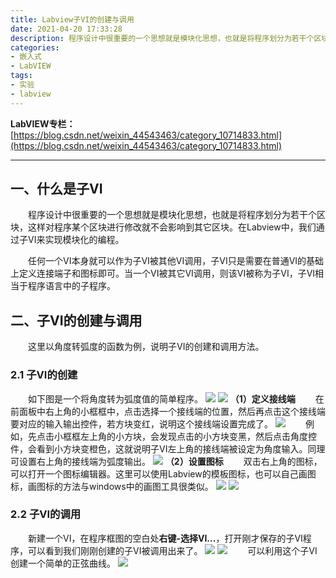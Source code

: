```yaml
---
title: Labview子VI的创建与调用
date: 2021-04-20 17:33:28
description: 程序设计中很重要的一个思想就是模块化思想，也就是将程序划分为若干个区块，这样对程序某个区块进行修改就不会影响到其它区块。在Labview中，我们通过子VI来实现模块化的编程。
categories:
- 嵌入式
- LabVIEW
tags:
- 实验
- labview
---
```


**LabVIEW专栏：**[https://blog.csdn.net/weixin_44543463/category_10714833.html](https://blog.csdn.net/weixin_44543463/category_10714833.html)

---
## 一、什么是子VI
&emsp;&emsp;程序设计中很重要的一个思想就是模块化思想，也就是将程序划分为若干个区块，这样对程序某个区块进行修改就不会影响到其它区块。在Labview中，我们通过子VI来实现模块化的编程。

&emsp;&emsp;任何一个VI本身就可以作为子VI被其他VI调用，子VI只是需要在普通VI的基础上定义连接端子和图标即可。当一个VI被其它VI调用，则该VI被称为子VI，子VI相当于程序语言中的子程序。

## 二、子VI的创建与调用
&emsp;&emsp;这里以角度转弧度的函数为例，说明子VI的创建和调用方法。
### 2.1 子VI的创建
&emsp;&emsp;如下图是一个将角度转为弧度值的简单程序。
![](https://img-blog.csdnimg.cn/20210420171030130.png#pic_center)
![](https://img-blog.csdnimg.cn/20210420171113415.png#pic_center)
**（1）定义接线端**
&emsp;&emsp;在前面板中右上角的小框框中，点击选择一个接线端的位置，然后再点击这个接线端要对应的输入输出控件，若方块变红，说明这个接线端设置完成了。
![](https://img-blog.csdnimg.cn/20210420171749460.png?x-oss-process=image/watermark,type_ZmFuZ3poZW5naGVpdGk,shadow_10,text_SGFsZi1BIFN0dWRpbw==,size_16,color_FFFFFF,t_70#pic_center)
&emsp;&emsp;例如，先点击小框框左上角的小方块，会发现点击的小方块变黑，然后点击角度控件，会看到小方块变橙色，这就说明子VI左上角的接线端被设定为角度输入。同理可设置右上角的接线端为弧度输出。
![](https://img-blog.csdnimg.cn/20210420172201441.png?x-oss-process=image/watermark,type_ZmFuZ3poZW5naGVpdGk,shadow_10,text_SGFsZi1BIFN0dWRpbw==,size_16,color_FFFFFF,t_70#pic_center)
**（2）设置图标**
&emsp;&emsp;双击右上角的图标，可以打开一个图标编辑器。这里可以使用Labview的模板图标，也可以自己画图标，画图标的方法与windows中的画图工具很类似。
![](https://img-blog.csdnimg.cn/20210420172814312.png?x-oss-process=image/watermark,type_ZmFuZ3poZW5naGVpdGk,shadow_10,text_SGFsZi1BIFN0dWRpbw==,size_16,color_FFFFFF,t_70#pic_center)
![](https://img-blog.csdnimg.cn/2021042017282462.png?x-oss-process=image/watermark,type_ZmFuZ3poZW5naGVpdGk,shadow_10,text_SGFsZi1BIFN0dWRpbw==,size_16,color_FFFFFF,t_70#pic_center)

### 2.2 子VI的调用
&emsp;&emsp;新建一个VI，在程序框图的空白处**右键-选择VI...**，打开刚才保存的子VI程序，可以看到我们刚刚创建的子VI被调用出来了。
![](https://img-blog.csdnimg.cn/20210420172427396.png?x-oss-process=image/watermark,type_ZmFuZ3poZW5naGVpdGk,shadow_10,text_SGFsZi1BIFN0dWRpbw==,size_16,color_FFFFFF,t_70#pic_center)
![](https://img-blog.csdnimg.cn/20210420172954115.png?x-oss-process=image/watermark,type_ZmFuZ3poZW5naGVpdGk,shadow_10,text_aHR0cHM6Ly9ibG9nLmNzZG4ubmV0L3dlaXhpbl80NDU0MzQ2Mw==,size_16,color_FFFFFF,t_70)
&emsp;&emsp;可以利用这个子VI创建一个简单的正弦曲线。
![](https://img-blog.csdnimg.cn/20210420173227213.png?x-oss-process=image/watermark,type_ZmFuZ3poZW5naGVpdGk,shadow_10,text_SGFsZi1BIFN0dWRpbw==,size_16,color_FFFFFF,t_70#pic_center)